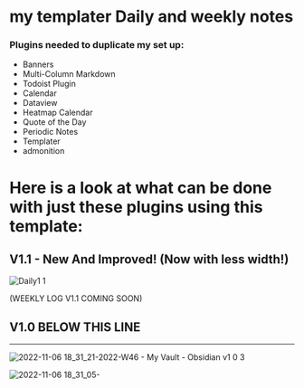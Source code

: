 # my templater Daily and weekly notes<br>

### Plugins needed to duplicate my set up:

- Banners
- Multi-Column Markdown
- Todoist Plugin
- Calendar
- Dataview
- Heatmap Calendar
- Quote of the Day
- Periodic Notes
- Templater
- admonition

# Here is a look at what can be done with just these plugins using this template:
## V1.1 - New And Improved! (Now with less width!)
![Daily1 1](https://user-images.githubusercontent.com/117250339/208698224-d75d0aee-5437-485b-96a2-cb0a34a12cfa.png)

(WEEKLY LOG V1.1 COMING SOON)






## V1.0 BELOW THIS LINE
---------------------------------------------------------------------------------------------------------------------
![2022-11-06 18_31_21-2022-W46 - My Vault - Obsidian v1 0 3](https://user-images.githubusercontent.com/117250339/200204424-16c54d60-95e2-4b5b-b410-b9024d590904.png)


![2022-11-06 18_31_05-](https://user-images.githubusercontent.com/117250339/200204425-bf6777f4-c966-43da-831a-584a6a7a7330.png)
